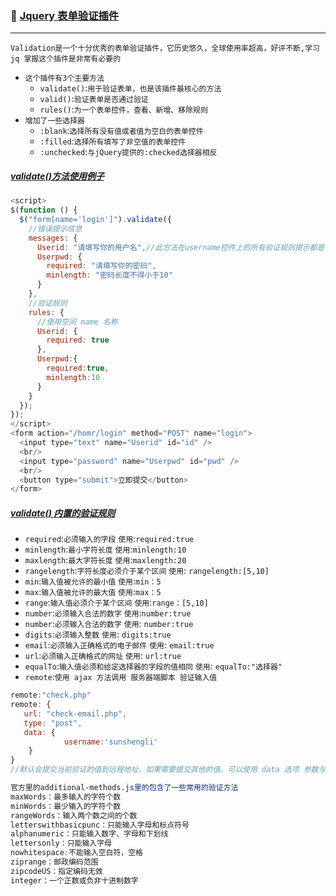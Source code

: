 ### :checkered_flag: <a href="#top" id="top">Jquery 表单验证插件</a>
----
`Validation是一个十分优秀的表单验证插件，它历史悠久，全球使用率超高，好评不断,学习jq 掌握这个插件是非常有必要的`
* `这个插件有3个主要方法`
  * `validate()`:`用于验证表单，也是该插件最核心的方法`
  * `valid()`:`验证表单是否通过验证`
  * `rules()`:`为一个表单控件，查看、新增、移除规则`
* `增加了一些选择器`
  * `:blank`:`选择所有没有值或者值为空白的表单控件`
  * `:filled`:`选择所有填写了非空值的表单控件`
  * `:unchecked`:`与jQuery提供的:checked选择器相反`
  
##### <a href="#top">validate()方法使用例子</a>
```javascript
<script>
$(function () {
  $("form[name='login']").validate({
    //错误提示信息
    messages: {
      Userid: "请填写你的用户名",//此方法在username控件上的所有验证规则提示都是设置的这个字符串
      Userpwd: {
        required: "请填写你的密码",
        minlength: "密码长度不得小于10"
      }
    },
    //验证规则
    rules: {
      //使用空间 name 名称
      Userid: {
        required: true
      },
      Userpwd:{
        required:true,
        minlength:10
      }
    }
  });
});
</script>
<form action="/homr/login" method="POST" name="login">
  <input type="text" name="Userid" id="id" />
  <br/>
  <input type="password" name="Userpwd" id="pwd" />
  <br/>
  <button type="submit">立即提交</button>
</form>
```
##### <a href="#top" id="ruleValidation">validate() 内置的验证规则</a>
* `required`:`必须输入的字段` `使用`:`required:true`
* `minlength`:`最小字符长度` `使用`:`minlength:10`
* `maxlength`:`最大字符长度` `使用`:`maxlength:20`
* `rangelength`:`字符长度必须介于某个区间` `使用`: `rangelength:[5,10]` 
* `min`:`输入值被允许的最小值` `使用`:`min：5`
* `max`:`输入值被允许的最大值` `使用`:`max：5`
* `range`:`输入值必须介于某个区间` `使用`:`range：[5,10]`
* `number`:`必须输入合法的数字` `使用`:`number:true`
* `number`:`必须输入合法的数字` `使用`: `number:true`
* `digits`:`必须输入整数` `使用`: `digits:true`
* `email`:`必须输入正确格式的电子邮件` `使用`: `email:true`
* `url`:`必须输入正确格式的网址` `使用`: `url:true`
* `equalTo`:`输入值必须和给定选择器的字段的值相同` `使用`: `equalTo:"选择器"`
* `remote`:`使用 ajax 方法调用 服务器端脚本 验证输入值 `
```javascript
remote:"check.php"
remote: {
   url: "check-email.php",
   type: "post",
   data: {
            username:'sunshengli'
    }
}
//默认会提交当前验证的值到远程地址，如果需要提交其他的值，可以使用 data 选项 参数与值与$.ajax方法相同
```
```css
官方里的additional-methods.js里的包含了一些常用的验证方法
maxWords：最多输入的字符个数
minWords：最少输入的字符个数
rangeWords：输入两个数之间的个数
letterswithbasicpunc：只能输入字母和标点符号
alphanumeric：只能输入数字、字母和下划线
lettersonly：只能输入字母
nowhitespace:不能输入空白符，空格
ziprange：邮政编码范围
zipcodeUS：指定编码无效
integer：一个正数或负非十进制数字
```

